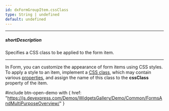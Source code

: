 ```yaml
---
id: dxFormGroupItem.cssClass
type: String | undefined
default: undefined
---
```

---
##### shortDescription
Specifies a CSS class to be applied to the form item.

---
In Form, you can customize the appearance of form items using CSS styles. To apply a style to an item, implement a <a href="http://www.w3schools.com/cssref/sel_class.asp" target="_blank">CSS class</a>, which may contain various <a href="http://www.w3schools.com/cssref/default.asp" target="_blank">properties</a>, and assign the name of this class to the **cssClass** property of the item.

#include btn-open-demo with {
    href: "https://js.devexpress.com/Demos/WidgetsGallery/Demo/Common/FormsAndMultiPurposeOverview/"
}